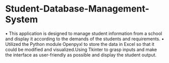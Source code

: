 # Student-Database-Management-System
•	This application is designed to manage student information from a school and display it according to the demands of the students and requirements.
•	Utilized the Python module Openpyxl to store the data in Excel so that it could be modified and visualized.Using Tkinter to grasp inputs and make the interface as user-friendly as possible and display the student output.
